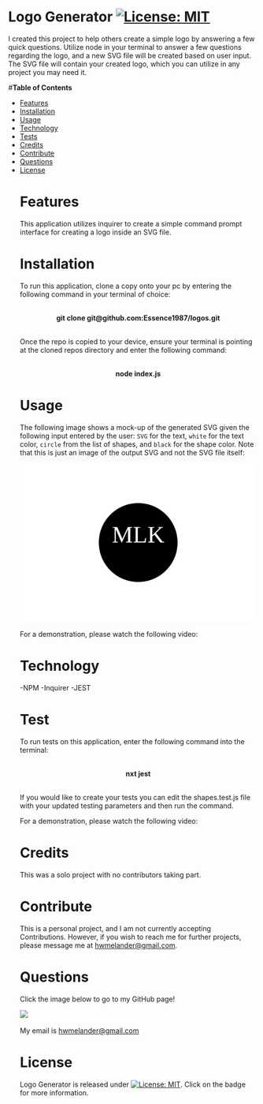# **Logo Generator** [![License: MIT](https://img.shields.io/badge/License-MIT-yellow.svg)](https://opensource.org/licenses/MIT)

I created this project to help others create a simple logo by answering a few quick questions. Utilize node in your terminal to answer a few questions regarding the logo, and a new SVG file will be created based on user input. The SVG file will contain your created logo, which you can utilize in any project you may need it.

#**Table of Contents**<br><ul><li>[Features](#features)</li><li>[Installation](#installation)</li><li>[Usage](#usage)</li><li>[Technology](#technology)</li><li>[Tests](#test)</li><li>[Credits](#credits)</li><li>[Contribute](#contribute)</li><li>[Questions](#questions)</li><li>[License](#license)</li>

# **Features**

This application utilizes inquirer to create a simple command prompt interface for creating a logo inside an SVG file.

# **Installation**

To run this application, clone a copy onto your pc by entering the following command in your terminal of choice:
<p style="text-align: center;"><strong><br>git clone git@github<span>.com:Essence1987/logos.git</span></strong></p><br>
Once the repo is copied to your device, ensure your terminal is pointing at the cloned repos directory and enter the following command:
<p style="text-align: center;"><br><strong>node index.js</strong></p>

# **Usage**

The following image shows a mock-up of the generated SVG given the following input entered by the user: `SVG` for the text, `white` for the text color, `circle` from the list of shapes, and `black` for the shape color. Note that this is just an image of the output SVG and not the SVG file itself:

![Image showing a black circle with white text that reads "SVG.".](./examples/circle.svg)

For a demonstration, please watch the following video:

# **Technology**

-NPM
-Inquirer
-JEST

# **Test**

To run tests on this application, enter the following command into the terminal: <p style="text-align: center;"><br><strong>nxt jest</strong></p> <br>If you would like to create your tests you can edit the shapes.test.js file with your updated testing parameters and then run the command.

For a demonstration, please watch the following video:

# **Credits**

This was a solo project with no contributors taking part.

# **Contribute**

This is a personal project, and I am not currently accepting Contributions. However, if you wish to reach me for further projects, please message me at hwmelander@gmail.com.

# **Questions**

Click the image below to go to my GitHub page!

<a href="https://github.com/essence1987"><img src="https://github-profile-summary-cards.vercel.app/api/cards/profile-details?username=essence1987&theme=default"/></a>

My email is hwmelander@gmail.com

# **License**

Logo Generator is released under [![License: MIT](https://img.shields.io/badge/License-MIT-yellow.svg)](https://opensource.org/licenses/MIT). Click on the badge for more information.